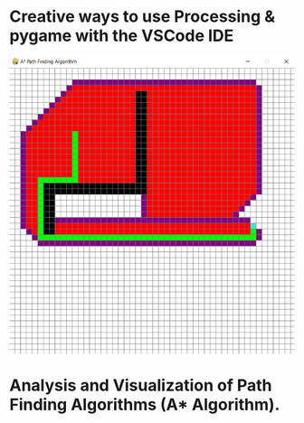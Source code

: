 # Creative ways to use Processing & pygame with the VSCode IDE
<img align="center" alt="Execution" width="1000" src="Execution.png">

# Analysis and Visualization of Path Finding Algorithms (A* Algorithm).
